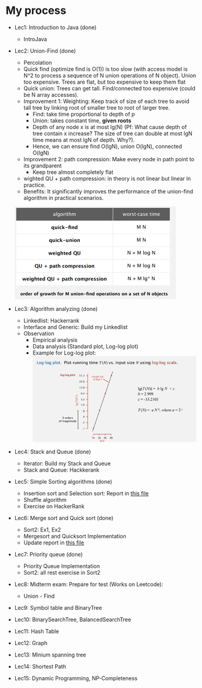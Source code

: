 # My process
- Lec1: Introduction to Java (done)
  + IntroJava
- Lec2: Union-Find (done)
  + Percolation
  + Quick find (optimize find is O(1)) is too slow (with access model is N^2 to 
process a sequence of N union operations of N object). Union too expensive. Trees are flat,
but too expensive to keep them flat
  + Quick union: Trees can get tall. Find/connected too expensive (could be N array accesses).
  + Improvement 1: Weighting: Keep track of size of each tree to avoid tall tree by linking
root of smaller tree to root of larger tree.
    + Find: take time proportional to depth of p
    + Union: takes constant time, **given roots**
    + Depth of any node x is at most lg(N) (Pf: What cause depth of tree contain x increase? 
    The size of tree can double at most lgN time means at most lgN of depth. Why?).
    + Hence, we can ensure find O(lgN), union O(lgN), connected O(lgN)
  + Improvement 2: path compression: Make every node in path point to its grandparent
    + Keep tree almost completely flat
  + wighted QU + path compression: in theory is not linear but linear in practice.
  + Benefits: It significantly improves the performance of the union-find algorithm in practical scenarios.

  ![img.png](src/main/resources/img.png)
- Lec3: Algorithm analyzing (done)
  + Linkedlist: Hackerrank
  + Interface and Generic: Build my Linkedlist
  + Observation
    + Empirical analysis
    + Data analysis (Standard plot, Log-log plot)
    + Example for Log-log plot:
    ![img.png](img.png)
- Lec4: Stack and Queue (done)
  + Iterator: Build my Stack and Queue
  + Stack and Queue: Hackkerank
- Lec5: Simple Sorting algorithms (done)
  + Insertion sort and Selection sort: Report in [this file](src/Lec5/Report.md)
  + Shuffle algorithm
  + Exercise on HackerRank
- Lec6: Merge sort and Quick sort (done)
  + Sort2: Ex1, Ex2
  + Mergesort and Quicksort Implementation
  + Update report in [this file](src/Lec5/Report.md)
- Lec7: Priority queue (done)
  + Priority Queue Implementation
  + Sort2: all rest exercise in Sort2
- Lec8: Midterm exam: Prepare for test (Works on Leetcode):
  + Union - Find
- Lec9: Symbol table and BinaryTree
- Lec10: BinarySearchTree, BalancedSearchTree
- Lec11: Hash Table
- Lec12: Graph
- Lec13: Minium spanning tree
- Lec14: Shortest Path
- Lec15: Dynamic Programming, NP-Completeness
